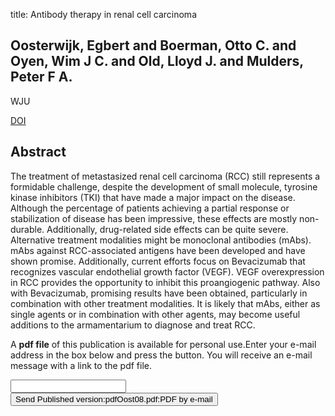 title: Antibody therapy in renal cell carcinoma

## Oosterwijk, Egbert and Boerman, Otto C. and Oyen, Wim J C. and Old, Lloyd J. and Mulders, Peter F A.
WJU

<a href="https://doi.org/10.1007/s00345-008-0236-5">DOI</a>

## Abstract
The treatment of metastasized renal cell carcinoma (RCC) still represents a formidable challenge, despite the development of small molecule, tyrosine kinase inhibitors (TKI) that have made a major impact on the disease. Although the percentage of patients achieving a partial response or stabilization of disease has been impressive, these effects are mostly non-durable. Additionally, drug-related side effects can be quite severe. Alternative treatment modalities might be monoclonal antibodies (mAbs). mAbs against RCC-associated antigens have been developed and have shown promise. Additionally, current efforts focus on Bevacizumab that recognizes vascular endothelial growth factor (VEGF). VEGF overexpression in RCC provides the opportunity to inhibit this proangiogenic pathway. Also with Bevacizumab, promising results have been obtained, particularly in combination with other treatment modalities. It is likely that mAbs, either as single agents or in combination with other agents, may become useful additions to the armamentarium to diagnose and treat RCC.

A <b>pdf file</b> of this publication is available for personal use.Enter your e-mail address in the box below and press the button. You will receive an e-mail message with a link to the pdf file.
<form action="sender.php">  <input type="text" name="email">  <input type="submit" value="Send Published version:pdfOost08.pdf:PDF by e-mail"></form>